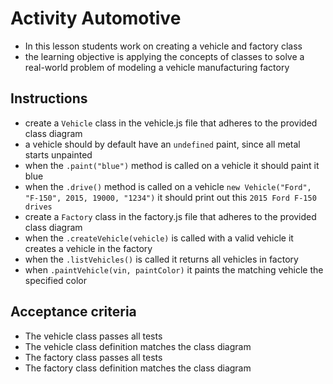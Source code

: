 # Activity Automotive

- In this lesson students work on creating a vehicle and factory class
- the learning objective is applying the concepts of classes to solve a real-world problem of modeling a vehicle manufacturing factory

## Instructions

- create a `Vehicle` class in the vehicle.js file that adheres to the provided class diagram
- a vehicle should by default have an `undefined` paint, since all metal starts unpainted
- when the `.paint("blue")` method is called on a vehicle it should paint it blue
- when the `.drive()` method is called on a vehicle `new Vehicle("Ford", "F-150", 2015, 19000, "1234")` it should print out this `2015 Ford F-150 drives`
- create a `Factory` class in the factory.js file that adheres to the provided class diagram
- when the `.createVehicle(vehicle)` is called with a valid vehicle it creates a vehicle in the factory
- when the `.listVehicles()` is called it returns all vehicles in factory
- when `.paintVehicle(vin, paintColor)` it paints the matching vehicle the specified color

## Acceptance criteria

- The vehicle class passes all tests
- The vehicle class definition matches the class diagram
- The factory class passes all tests
- The factory class definition matches the class diagram
